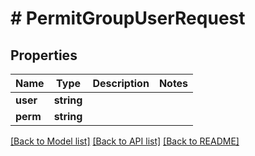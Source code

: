 # # PermitGroupUserRequest

## Properties

Name | Type | Description | Notes
------------ | ------------- | ------------- | -------------
**user** | **string** |  |
**perm** | **string** |  |

[[Back to Model list]](../../README.md#models) [[Back to API list]](../../README.md#endpoints) [[Back to README]](../../README.md)
